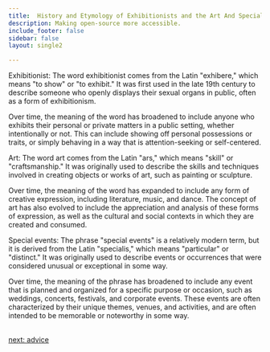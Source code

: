 ```yaml
---
title:  History and Etymology of Exhibitionists and the Art And Special Events  Industry
description: Making open-source more accessible.
include_footer: false
sidebar: false
layout: single2

---
```


<p>
Exhibitionist:
The word exhibitionist comes from the Latin "exhibere," which means "to show" or "to exhibit." It was first used in the late 19th century to describe someone who openly displays their sexual organs in public, often as a form of exhibitionism.

Over time, the meaning of the word has broadened to include anyone who exhibits their personal or private matters in a public setting, whether intentionally or not. This can include showing off personal possessions or traits, or simply behaving in a way that is attention-seeking or self-centered.

Art:
The word art comes from the Latin "ars," which means "skill" or "craftsmanship." It was originally used to describe the skills and techniques involved in creating objects or works of art, such as painting or sculpture.

Over time, the meaning of the word has expanded to include any form of creative expression, including literature, music, and dance. The concept of art has also evolved to include the appreciation and analysis of these forms of expression, as well as the cultural and social contexts in which they are created and consumed.

Special events:
The phrase "special events" is a relatively modern term, but it is derived from the Latin "specialis," which means "particular" or "distinct." It was originally used to describe events or occurrences that were considered unusual or exceptional in some way.

Over time, the meaning of the phrase has broadened to include any event that is planned and organized for a specific purpose or occasion, such as weddings, concerts, festivals, and corporate events. These events are often characterized by their unique themes, venues, and activities, and are often intended to be memorable or noteworthy in some way.

<br>
<a href="https://workdojos.com/exhibitionist/advice">next: advice</a>
<br>
</p>